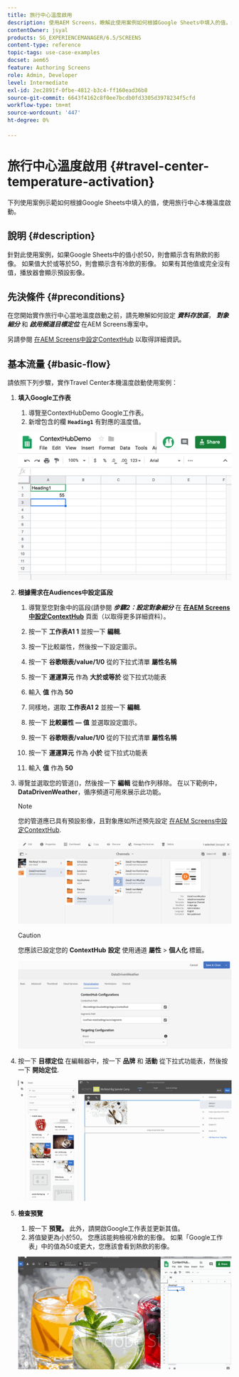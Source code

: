 ```yaml
---
title: 旅行中心溫度啟用
description: 使用AEM Screens，瞭解此使用案例如何根據Google Sheets中填入的值，示範如何使用旅行中心當地溫度啟用。
contentOwner: jsyal
products: SG_EXPERIENCEMANAGER/6.5/SCREENS
content-type: reference
topic-tags: use-case-examples
docset: aem65
feature: Authoring Screens
role: Admin, Developer
level: Intermediate
exl-id: 2ec2891f-0fbe-4812-b3c4-ff160ead36b8
source-git-commit: 6643f4162c8f0ee7bcdb0fd3305d3978234f5cfd
workflow-type: tm+mt
source-wordcount: '447'
ht-degree: 0%

---
```


# 旅行中心溫度啟用 {#travel-center-temperature-activation}

下列使用案例示範如何根據Google Sheets中填入的值，使用旅行中心本機溫度啟動。

## 說明 {#description}

針對此使用案例，如果Google Sheets中的值小於50，則會顯示含有熱飲的影像。 如果值大於或等於50，則會顯示含有冷飲的影像。 如果有其他值或完全沒有值，播放器會顯示預設影像。

## 先決條件 {#preconditions}

在您開始實作旅行中心當地溫度啟動之前，請先瞭解如何設定 ***資料存放區***， ***對象細分*** 和 ***啟用頻道目標定位*** 在AEM Screens專案中。

另請參閱 [在AEM Screens中設定ContextHub](configuring-context-hub.md) 以取得詳細資訊。

## 基本流量 {#basic-flow}

請依照下列步驟，實作Travel Center本機溫度啟動使用案例：

1. **填入Google工作表**

   1. 導覽至ContextHubDemo Google工作表。
   1. 新增包含的欄 **`Heading1`** 有對應的溫度值。

   ![screen_shot_2019-05-08at112911am](assets/screen_shot_2019-05-08at112911am.png)

1. **根據需求在Audiences中設定區段**

   1. 導覽至您對象中的區段(請參閱 ***步驟2：設定對象細分*** 在 **[在AEM Screens中設定ContextHub](configuring-context-hub.md)** 頁面（以取得更多詳細資料）。

   1. 按一下 **工作表A1 1** 並按一下 **編輯**.

   1. 按一下比較屬性，然後按一下設定圖示。
   1. 按一下 **谷歌眼表/value/1/0** 從的下拉式清單 **屬性名稱**

   1. 按一下 **運運算元** 作為 **大於或等於** 從下拉式功能表

   1. 輸入 **值** 作為 **50**

   1. 同樣地，選取 **工作表A1 2** 並按一下 **編輯**.

   1. 按一下 **比較屬性 — 值** 並選取設定圖示。
   1. 按一下 **谷歌眼表/value/1/0** 從的下拉式清單 **屬性名稱**

   1. 按一下 **運運算元** 作為 **小於** 從下拉式功能表

   1. 輸入 **值** 作為 **50**

1. 導覽並選取您的管道()，然後按一下 **編輯** 從動作列移除。 在以下範例中， **DataDrivenWeather**，循序頻道可用來展示此功能。

   >[!NOTE]
   >
   >您的管道應已具有預設影像，且對象應如所述預先設定 [在AEM Screens中設定ContextHub](configuring-context-hub.md).

   ![screen_shot_2019-05-08at113022am](assets/screen_shot_2019-05-08at113022am.png)

   >[!CAUTION]
   >
   >您應該已設定您的 **ContextHub** **設定** 使用通道 **屬性** > **個人化** 標籤。

   ![screen_shot_2019-05-08at114106am](assets/screen_shot_2019-05-08at114106am.png)

1. 按一下 **目標定位** 在編輯器中，按一下 **品牌** 和 **活動** 從下拉式功能表，然後按一下 **開始定位**.

   ![new_activity3](assets/new_activity3.gif)

1. **檢查預覽**

   1. 按一下 **預覽。** 此外，請開啟Google工作表並更新其值。
   1. 將值變更為小於50。 您應該能夠檢視冷飲的影像。 如果「Google工作表」中的值為50或更大，您應該會看到熱飲的影像。

   ![result3](assets/result3.gif)
